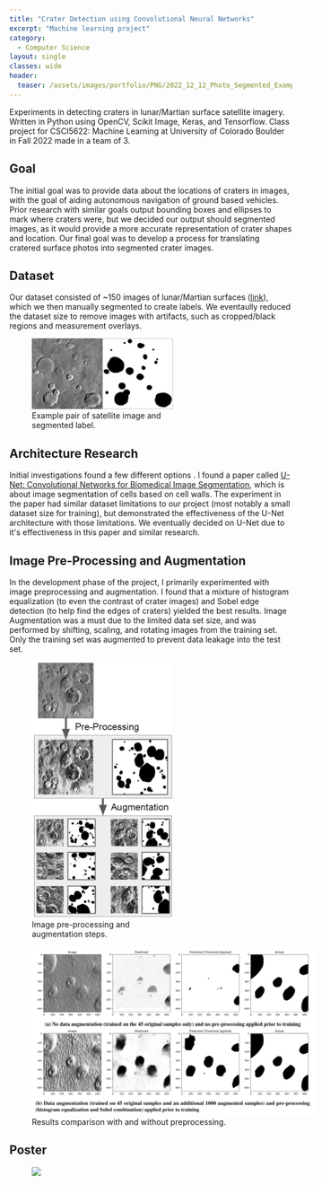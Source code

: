 ```yaml
---
title: "Crater Detection using Convolutional Neural Networks"
excerpt: "Machine learning project"
category:
  - Computer Science
layout: single
classes: wide
header:
  teaser: /assets/images/portfolio/PNG/2022_12_12_Photo_Segmented_Example.png
---
```


Experiments in detecting craters in lunar/Martian surface satellite imagery. Written in Python using OpenCV, Scikit Image, Keras, and Tensorflow. Class project for CSCI5622: Machine Learning at University of Colorado Boulder in Fall 2022 made in a team of 3.

## Goal

The initial goal was to provide data about the locations of craters in images, with the goal of aiding autonomous navigation of ground based vehicles. Prior research with similar goals output bounding boxes and ellipses to mark where craters were, but we decided our output should segmented images, as it would provide a more accurate representation of crater shapes and location. Our final goal was to develop a process for translating cratered surface photos into segmented crater images.

## Dataset

Our dataset consisted of ~150 images of lunar/Martian surfaces (<a href="https://www.kaggle.com/datasets/lincolnzh/martianlunar-crater-detection-dataset">link</a>), which we then manually segmented to create labels. We eventaully reduced the dataset size to remove images with artifacts, such as cropped/black regions and measurement overlays.

<figure class="align-center" style="display: block; width: 50%;">
	<a href="/assets/images/portfolio/PNG/2022_12_12_Photo_Segmented_Example.png"><img src="/assets/images/portfolio/PNG/2022_12_12_Photo_Segmented_Example.png"></a>
  <figcaption>Example pair of satellite image and segmented label.</figcaption>
</figure>

## Architecture Research

Initial investigations found a few different options . I found a paper called <a href="https://arxiv.org/abs/1505.04597">U-Net: Convolutional Networks for Biomedical Image Segmentation</a>, which is about image segmentation of cells based on cell walls. The experiment in the paper had similar dataset limitations to our project (most notably a small dataset size for training), but demonstrated the effectiveness of the U-Net architecture with those limitations. We eventually decided on U-Net due to it's effectiveness in this paper and similar research.

## Image Pre-Processing and Augmentation

In the development phase of the project, I primarily experimented with image preprocessing and augmentation. I found that a mixture of histogram equalization (to even the contrast of crater images) and Sobel edge detection (to help find the edges of craters) yielded the best results. Image Augmentation was a must due to the limited data set size, and was performed by shifting, scaling, and rotating images from the training set. Only the training set was augmented to prevent data leakage into the test set.

<figure class="align-center" style="display: block; width: 50%;">
	<a href="/assets/images/portfolio/PNG/2022_12_12_Preprocessing_Augmentation.png"><img src="/assets/images/portfolio/PNG/2022_12_12_Preprocessing_Augmentation.png"></a>
  <figcaption>Image pre-processing and augmentation steps.</figcaption>
</figure>

<figure class="align-center" style="display: block; width: 100%;">
	<a href="/assets/images/portfolio/PNG/2022_12_12_Preprocessing_Result_Comparison.png"><img src="/assets/images/portfolio/PNG/2022_12_12_Preprocessing_Result_Comparison.png"></a>
  <figcaption>Results comparison with and without preprocessing.</figcaption>
</figure>

## Poster

<figure class="align-center" style="display: block; width: 100%;">
	<a href="/assets/images/portfolio/PNG/2022_12_12_CraterDetection_Poster.png"><img src="/assets/images/portfolio/PNG/2022_12_12_CraterDetection_Poster.png"></a>
</figure>
